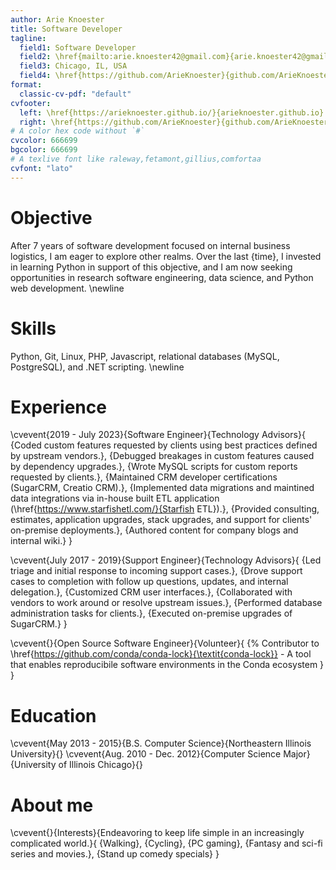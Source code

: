 ```yaml
---
author: Arie Knoester
title: Software Developer
tagline:
  field1: Software Developer
  field2: \href{mailto:arie.knoester42@gmail.com}{arie.knoester42@gmail.com}
  field3: Chicago, IL, USA
  field4: \href{https://github.com/ArieKnoester}{github.com/ArieKnoester}
format:
  classic-cv-pdf: "default"
cvfooter:
  left: \href{https://arieknoester.github.io/}{arieknoester.github.io}
  right: \href{https://github.com/ArieKnoester}{github.com/ArieKnoester/}
# A color hex code without `#`
cvcolor: 666699
bgcolor: 666699
# A texlive font like raleway,fetamont,gillius,comfortaa
cvfont: "lato"
---
```


# Objective

After 7 years of software development focused on internal business logistics, I am eager to explore other realms.
Over the last {time}, I invested in learning Python in support of this objective, and I am now seeking
opportunities in research software engineering, data science, and Python web development. \newline


# Skills

Python, Git, Linux, PHP, Javascript, relational databases (MySQL, PostgreSQL), and .NET scripting. \newline


# Experience

\cvevent{2019 - July 2023}{Software Engineer}{Technology Advisors}{
  {Coded custom features requested by clients using best practices defined by upstream vendors.},
  {Debugged breakages in custom features caused by dependency upgrades.},
  {Wrote MySQL scripts for custom reports requested by clients.},
  {Maintained CRM developer certifications (SugarCRM, Creatio CRM).},
  {Implemented data migrations and maintined data integrations via in-house built ETL application (\href{https://www.starfishetl.com/}{Starfish ETL}).},
  {Provided consulting, estimates, application upgrades, stack upgrades, and support for clients' on-premise deployments.},
  {Authored content for company blogs and internal wiki.}
}

\cvevent{July 2017 - 2019}{Support Engineer}{Technology Advisors}{
  {Led triage and initial response to incoming support cases.},
  {Drove support cases to completion with follow up questions, updates, and internal delegation.},
  {Customized CRM user interfaces.},
  {Collaborated with vendors to work around or resolve upstream issues.},
  {Performed database administration tasks for clients.},
  {Executed on-premise upgrades of SugarCRM.}
}

\cvevent{}{Open Source Software Engineer}{Volunteer}{
  {%
    Contributor to \href{https://github.com/conda/conda-lock}{\textit{conda-lock}}
    - A tool that enables reproducibile software environments in the Conda ecosystem
  }
}

# Education

\cvevent{May 2013 - 2015}{B.S. Computer Science}{Northeastern Illinois University}{}
\cvevent{Aug. 2010 - Dec. 2012}{Computer Science Major}{University of Illinois Chicago}{}


# About me

\cvevent{}{Interests}{Endeavoring to keep life simple in an increasingly complicated world.}{
  {Walking},
  {Cycling},
  {PC gaming},
  {Fantasy and sci-fi series and movies.},
  {Stand up comedy specials}
}
